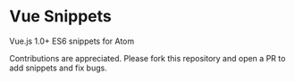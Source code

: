 # Vue Snippets

Vue.js 1.0+ ES6 snippets for Atom

Contributions are appreciated. Please fork this repository and open a PR to add snippets and fix bugs.
